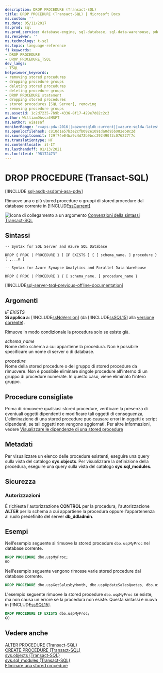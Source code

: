 ```yaml
---
description: DROP PROCEDURE (Transact-SQL)
title: DROP PROCEDURE (Transact-SQL) | Microsoft Docs
ms.custom: ''
ms.date: 05/11/2017
ms.prod: sql
ms.prod_service: database-engine, sql-database, sql-data-warehouse, pdw
ms.reviewer: ''
ms.technology: t-sql
ms.topic: language-reference
f1_keywords:
- DROP PROCEDURE
- DROP_PROCEDURE_TSQL
dev_langs:
- TSQL
helpviewer_keywords:
- removing stored procedures
- dropping procedure groups
- deleting stored procedures
- deleting procedure groups
- DROP PROCEDURE statement
- dropping stored procedures
- stored procedures [SQL Server], removing
- removing procedure groups
ms.assetid: 1c2d7235-7b9b-4336-8f17-429e7d82c2c3
author: WilliamDAssafMSFT
ms.author: wiassaf
monikerRange: '>=aps-pdw-2016||=azuresqldb-current||=azure-sqldw-latest||>=sql-server-2016||>=sql-server-linux-2017||=azuresqldb-mi-current'
ms.openlocfilehash: c810d1e57b3e2cfb092e1091da0d95b082eb8c2d
ms.sourcegitcommit: f29f74e04ba9c4d72b9bcc292490f3c076227f7c
ms.translationtype: HT
ms.contentlocale: it-IT
ms.lasthandoff: 01/13/2021
ms.locfileid: "98172473"
---
```

# <a name="drop-procedure-transact-sql"></a>DROP PROCEDURE (Transact-SQL)
[!INCLUDE [sql-asdb-asdbmi-asa-pdw](../../includes/applies-to-version/sql-asdb-asdbmi-asa-pdw.md)]

  Rimuove una o più stored procedure o gruppi di stored procedure dal database corrente in [!INCLUDE[ssCurrent](../../includes/sscurrent-md.md)].  
  
 ![Icona di collegamento a un argomento](../../database-engine/configure-windows/media/topic-link.gif "Icona di collegamento a un argomento") [Convenzioni della sintassi Transact-SQL](../../t-sql/language-elements/transact-sql-syntax-conventions-transact-sql.md)  
  
## <a name="syntax"></a>Sintassi  
  
```syntaxsql
-- Syntax for SQL Server and Azure SQL Database  
  
DROP { PROC | PROCEDURE } [ IF EXISTS ] { [ schema_name. ] procedure } [ ,...n ]  
```  
  
```syntaxsql
-- Syntax for Azure Synapse Analytics and Parallel Data Warehouse  
  
DROP { PROC | PROCEDURE } { [ schema_name. ] procedure_name }  
```  
  
[!INCLUDE[sql-server-tsql-previous-offline-documentation](../../includes/sql-server-tsql-previous-offline-documentation.md)]

## <a name="arguments"></a>Argomenti
 *IF EXISTS*  
 **Si applica a**: [!INCLUDE[ssNoVersion](../../includes/ssnoversion-md.md)] (da [!INCLUDE[ssSQL15](../../includes/sssql16-md.md)] alla [versione corrente](https://go.microsoft.com/fwlink/p/?LinkId=299658)).  
  
 Rimuove in modo condizionale la procedura solo se esiste già.  
  
 *schema_name*  
 Nome dello schema a cui appartiene la procedura. Non è possibile specificare un nome di server o di database.  
  
 *procedure*  
 Nome della stored procedure o del gruppo di stored procedure da rimuovere. Non è possibile eliminare singole procedure all'interno di un gruppo di procedure numerate. In questo caso, viene eliminato l'intero gruppo.  
  
## <a name="best-practices"></a>Procedure consigliate  
 Prima di rimuovere qualsiasi stored procedure, verificare la presenza di eventuali oggetti dipendenti e modificare tali oggetti di conseguenza, L'eliminazione di una stored procedure può causare errori in oggetti e script dipendenti, se tali oggetti non vengono aggiornati. Per altre informazioni, vedere [Visualizzare le dipendenze di una stored procedure](../../relational-databases/stored-procedures/view-the-dependencies-of-a-stored-procedure.md)  
  
## <a name="metadata"></a>Metadati  
 Per visualizzare un elenco delle procedure esistenti, eseguire una query sulla vista del catalogo **sys.objects**. Per visualizzare la definizione della procedura, eseguire una query sulla vista del catalogo **sys.sql_modules**.  
  
## <a name="security"></a>Sicurezza  
  
### <a name="permissions"></a>Autorizzazioni  
 È richiesta l'autorizzazione **CONTROL** per la procedura, l'autorizzazione **ALTER** per lo schema a cui appartiene la procedura oppure l'appartenenza al ruolo predefinito del server **db_ddladmin**.  
  
## <a name="examples"></a>Esempi  
 Nell'esempio seguente si rimuove la stored procedure `dbo.uspMyProc` nel database corrente.  
  
```sql  
DROP PROCEDURE dbo.uspMyProc;  
GO  
```  
  
 Nell'esempio seguente vengono rimosse varie stored procedure dal database corrente.  
  
```sql  
DROP PROCEDURE dbo.uspGetSalesbyMonth, dbo.uspUpdateSalesQuotes, dbo.uspGetSalesByYear;  
```  
  
 L'esempio seguente rimuove la stored procedure `dbo.uspMyProc` se esiste, ma non causa un errore se la procedura non esiste. Questa sintassi è nuova in [!INCLUDE[ssSQL15](../../includes/sssql16-md.md)].  
  
```sql  
DROP PROCEDURE IF EXISTS dbo.uspMyProc;  
GO  
```  
  
  
## <a name="see-also"></a>Vedere anche  
 [ALTER PROCEDURE &#40;Transact-SQL&#41;](../../t-sql/statements/alter-procedure-transact-sql.md)   
 [CREATE PROCEDURE &#40;Transact-SQL&#41;](../../t-sql/statements/create-procedure-transact-sql.md)   
 [sys.objects &#40;Transact-SQL&#41;](../../relational-databases/system-catalog-views/sys-objects-transact-sql.md)   
 [sys.sql_modules &#40;Transact-SQL&#41;](../../relational-databases/system-catalog-views/sys-sql-modules-transact-sql.md)   
 [Eliminare una stored procedure](../../relational-databases/stored-procedures/delete-a-stored-procedure.md)  
  
  


